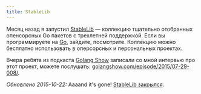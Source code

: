 ```yaml
---
title: StableLib
---
```


Месяц назад я запустил [StableLib](https://stablelib.com) —
коллекцию тщательно отобранных опенсорсных Go пакетов с трехлетней поддержкой.
Если вы программируете на [Go](https://golang.org), зайдите, посмотрите. Коллекцию
можно бесплатно использовать в оперсорсных и персональных проектах.

Вчера ребята из подкаста [Golang Show](http://golangshow.com/) записали со
мной интервью про этот проект, можете послушать:
[golangshow.com/episode/2015/07-29-008/](http://golangshow.com/episode/2015/07-29-008/).

*Обновлено 2015-10-22:* Aaaand it's gone! [StableLib
закрылся](https://stablelib.com/blog/shutting-down/).
